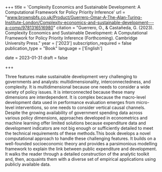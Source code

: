+++
title = 'Complexity Economics and Sustainable Development: A Computational Framework for Policy Priority Inference'
url = "www.brownsbfs.co.uk/Product/Guerrero-Omar-A-The-Alan-Turing-Institute-London/Complexity-economics-and-sustainable-development---a-comp/9781316516980"
citation = "Guerrero, O., &amp; Castañeda, G. (2023). Complexity Economics and Sustainable Development: A Computational Framework for Policy Priority Inference (Forthcoming). Cambridge University Press."
year = ['2023']
subscription_required = false
publication_type = "Book"
language = ['English']

date = 2023-01-31
draft = false

+++

Three features make sustainable development very challenging to governments and analysts: multidimensionality, interconnectedness, and complexity. It is multidimensional because one needs to consider a wide variety of policy issues. It is interconnected because these many dimensions are interdependent. It is complex because the macro-level development data used in performance evaluation emerges from micro-level interventions, so one needs to consider vertical causal channels. Despite the growing availability of government spending data across various policy dimensions, approaches developed in econometrics and machine learning offer limited solutions because expenditure data and development indicators are not big enough or sufficiently detailed to meet the technical requirements of these methods.This book develops a novel computational approach to handle these challenging features. It builds on a well-founded socioeconomic theory and provides a parsimonious modelling framework to explain the link between public expenditure and development. It walks the reader through a detailed construction of the analytic toolkit and, then, acquaints them with a diverse set of empirical applications using publicly available data.